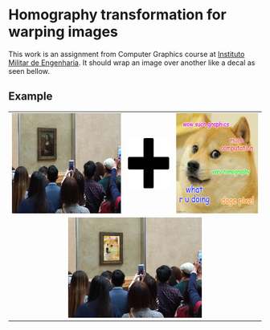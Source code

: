 # Homography transformation for warping images

This work is an assignment from Computer Graphics course at [Instituto Militar de Engenharia](https://en.wikipedia.org/wiki/Instituto_Militar_de_Engenharia). It should wrap an image over another like a decal as seen bellow.

## Example

<table border=0>
<tr>
    <td>
        <img src="docs/ml_louvre.png" height="200" /> 
    </td>
    <td>
        <img src="docs/plus.png" height="100" /> 
    </td>
    <td>
        <img src="docs/doge.jpg" height="200" />  
    </td>
</tr>
<tr>
    <td colspan="3" align="center">
        <img src="docs/result1.png" height="200" />
    </td>
</tr>
</table>
